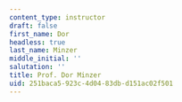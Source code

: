 ```yaml
---
content_type: instructor
draft: false
first_name: Dor
headless: true
last_name: Minzer
middle_initial: ''
salutation: ''
title: Prof. Dor Minzer
uid: 251baca5-923c-4d04-83db-d151ac02f501
---
```

